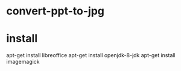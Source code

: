 # convert-ppt-to-jpg

# install
apt-get install libreoffice
apt-get install openjdk-8-jdk
apt-get install imagemagick
